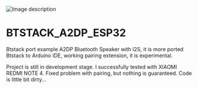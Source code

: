 ![Image description](https://github.com/nathalis/BTSTACK_A2DP_ESP32/blob/main/A2DP.png)

# BTSTACK_A2DP_ESP32
Btstack port example A2DP Bluetooth Speaker with I2S, it is more ported Btstack to Arduino IDE, working pairing extension, it is experimental.

Project is still in development stage. I successfully tested with XIAOMI REDMI NOTE 4. Fixed problem with pairing, but nothing is guaranteed. 
Code is little bit dirty...
